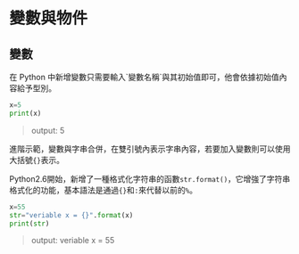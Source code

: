 # 變數與物件

## 變數

在 Python 中新增變數只需要輸入\`變數名稱\`與其初始值即可，他會依據初始值內容給予型別。

```py
x=5
print(x)
```

> output: 5



進階示範，變數與字串合併，在雙引號內表示字串內容，若要加入變數則可以使用大括號`{}`表示。

Python2.6開始，新增了一種格式化字符串的函數`str.format()`，它增強了字符串格式化的功能，基本語法是通過`{}`和`:`來代替以前的`%`。

```py
x=55
str="veriable x = {}".format(x)
print(str)
```

> output: veriable x = 55

